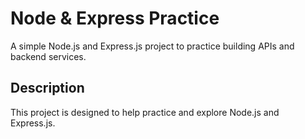 # Node & Express Practice

A simple Node.js and Express.js project to practice building APIs and backend services.

## Description

This project is designed to help practice and explore Node.js and Express.js.
